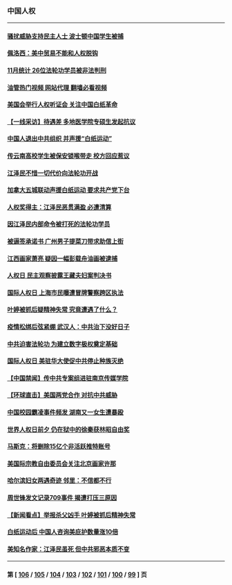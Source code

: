### 中国人权
---
#### [骚扰威胁支持民主人士 波士顿中国学生被捕](../../pages/ncid278/n13884868.md?12151245) 
#### [佩洛西：美中贸易不能和人权脱钩](../../pages/ncid278/n13884884.md?12151245) 
#### [11月统计 26位法轮功学员被非法判刑](../../pages/ncid278/n13884724.md?12151245) 
#### [油管热门视频 网站代理 翻墙必看视频](http://138.2.39.72:81/youtube.html?epic-marker?12151245)
#### [美国会举行人权听证会 关注中国白纸革命](../../pages/ncid278/n13884258.md?12151245) 
#### [【一线采访】待遇差 多地医学院专硕生发起抗议](../../pages/ncid278/n13883914.md?12151245) 
#### [中国人退出中共组织 并声援“白纸运动”](../../pages/ncid278/n13882714.md?12151245) 
#### [传云南高校学生被保安锁喉带走 校方回应惹议](../../pages/ncid278/n13883844.md?12151245) 
#### [江泽民不惜一切代价向法轮功开战](../../pages/ncid278/n13883332.md?12151245) 
#### [加拿大五城联动声援白纸运动 要求共产党下台](../../pages/ncid278/n13883075.md?12151245) 
#### [人权奖得主：江泽民恶贯满盈 必遭清算](../../pages/ncid278/n13882937.md?12151245) 
#### [因江泽民内部命令被打死的法轮功学员](../../pages/ncid278/n13877409.md?12151245) 
#### [被逼签承诺书 广州男子提菜刀带求助信上街](../../pages/ncid278/n13882547.md?12151245) 
#### [江西画家萧亮 疑因一幅彭载舟油画被逮捕](../../pages/ncid278/n13882723.md?12151245) 
#### [人权日 民主观察披露王藏夫妇案判决书](../../pages/ncid278/n13882517.md?12151245) 
#### [国际人权日 上海市民曝遭冒牌警察跨区执法](../../pages/ncid278/n13882447.md?12151245) 
#### [叶婷被抓后疑精神失常 究竟遭遇了什么？](../../pages/ncid278/n13882350.md?12151245) 
#### [疫情松绑后弦紧绷 武汉人：中共治下没好日子](../../pages/ncid278/n13882348.md?12151245) 
#### [中共迫害法轮功 为建立数字极权奠定基础](../../pages/ncid278/n13882266.md?12151245) 
#### [国际人权日 美驻华大使促中共停止种族灭绝](../../pages/ncid278/n13882332.md?12151245) 
#### [【中国禁闻】传中共专案组进驻南京传媒学院](../../pages/ncid278/n13882283.md?12151245) 
#### [【环球直击】美国两党合作 对抗中共威胁](../../pages/ncid278/n13882284.md?12151245) 
#### [中国校园霸凌事件频发 湖南又一女生遭暴殴](../../pages/ncid278/n13882168.md?12151245) 
#### [世界人权日前夕 仍在狱中的徐秦获林昭自由奖](../../pages/ncid278/n13881950.md?12151245) 
#### [马斯克：将删除15亿个非活跃推特账号](../../pages/ncid278/n13882046.md?12151245) 
#### [美国际宗教自由委员会关注北京画家许那](../../pages/ncid278/n13881819.md?12151245) 
#### [哈尔滨妇女两遇奇迹 邻里：不信都不行](../../pages/ncid278/n13878017.md?12151245) 
#### [周世锋发文记录709事件 揭遭打压三原因](../../pages/ncid278/n13881308.md?12151245) 
#### [【新闻看点】举报杀父凶手 叶婷被抓后精神失常](../../pages/ncid278/n13881223.md?12151245) 
#### [白纸运动后 中国人咨询美庇护数量涨10倍](../../pages/ncid278/n13881172.md?12151245) 
#### [美知名作家：江泽民虽死 但中共邪恶本质不变](../../pages/ncid278/n13877684.md?12151245) 

---
#### 第 [ [106](./106.md?12151245) / [105](./105.md?12151245) / [104](./104.md?12151245) / [103](./103.md?12151245) / [102](./102.md?12151245) / [101](./101.md?12151245) / [100](./100.md?12151245) / [99](./99.md?12151245) ] 页
